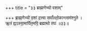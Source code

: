 +++
title = "३३ ब्राह्मणेभ्यो वशाम्"

+++
ब्रा॒ह्म॒णेभ्यो॑ व॒शां द॒त्त्वा सर्वां॑ल्लो॒कान्त्सम॑श्नुते ।  
ऋ॒तं ह्य॒ऽस्या॒मार्पि॑त॒मपि॒ ब्रह्माथो तपः॑ ॥३३॥  